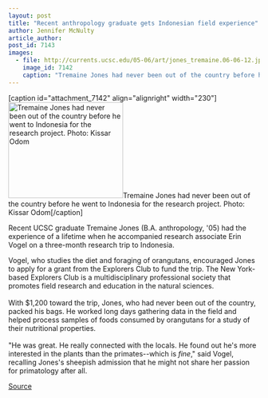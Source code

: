 ```yaml
---
layout: post
title: "Recent anthropology graduate gets Indonesian field experience"
author: Jennifer McNulty
article_author: 
post_id: 7143
images:
  - file: http://currents.ucsc.edu/05-06/art/jones_tremaine.06-06-12.jpg
    image_id: 7142
    caption: "Tremaine Jones had never been out of the country before he went to Indonesia for the research project. Photo: Kissar Odom"
---
```


[caption id="attachment_7142" align="alignright" width="230"]<a href="http://dev-ucsc-news.pantheonsite.io/wp-content/uploads/2006/06/jones_tremaine.06-06-12.jpg"><img class="size-full wp-image-7142" src="http://dev-ucsc-news.pantheonsite.io/wp-content/uploads/2006/06/jones_tremaine.06-06-12.jpg" alt="Tremaine Jones had never been out of the country before he went to Indonesia for the research project. Photo: Kissar Odom" width="230" height="192" /></a>Tremaine Jones had never been out of the country before he went to Indonesia for the research project. Photo: Kissar Odom[/caption]
<a name="content" id="content"></a>
<p>
  Recent UCSC graduate Tremaine Jones (B.A. anthropology, '05) had the experience of a lifetime when he accompanied research associate Erin Vogel on a three-month research trip to Indonesia.
</p>
<p>
  Vogel, who studies the diet and foraging of orangutans, encouraged Jones to apply for a grant from the Explorers Club to fund the trip. The New York-based Explorers Club is a multidisciplinary professional society that promotes field research and education in the natural sciences.<br>
  <br>
  With $1,200 toward the trip, Jones, who had never been out of the country, packed his bags. He worked long days gathering data in the field and helped process samples of foods consumed by orangutans for a study of their nutritional properties.<br>
  <br>
  "He was great. He really connected with the locals. He found out he's more interested in the plants than the primates--which is <i>fine</i>," said Vogel, recalling Jones's sheepish admission that he might not share her passion for primatology after all.<br>
</p>
<p><a href="http://www1.ucsc.edu/currents/05-06/06-12/jones.asp" title="Permalink to jones">Source</a></p>

